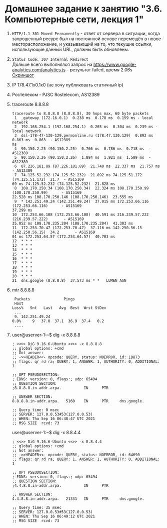 # Домашнее задание к занятию "3.6. Компьютерные сети, лекция 1"
1. `HTTP/1.1 301 Moved Permanently` - ответ от сервера в ситуации, когда запрошенный ресурс был на постоянной основе перемещён в новое месторасположение, и указывающий на то, что текущие ссылки, использующие данный URL, должны быть обновлены.
1. `Status Code: 307 Internal Redirect`   
    Дольше всего выполнялся запрос на https://www.google-analytics.com/analytics.js - результат failed, время 2.06s  
    [Скриншот](https://drive.google.com/file/d/1-qNXNqzPhTcf4thawx8XiJNmb4j8s_fn/view?usp=sharing)
1. IP 178.47.1x0.1x0 (не хочу публиковать статичный ip)
1. Ростелеком - PJSC Rostelecom, AS12389
1.  traceroute 8.8.8.8

        traceroute to 8.8.8.8 (8.8.8.8), 30 hops max, 60 byte packets 
         1  _gateway (172.16.0.1)  0.238 ms  0.178 ms  0.159 ms - local network
         2  192.168.254.1 (192.168.254.1)  0.265 ms  0.304 ms  0.239 ms - local network
         3  dsl-178-47-130-129.permonline.ru (178.47.130.129)  0.892 ms  0.863 ms  0.863  - AS12389                                                                 ms
         4  90.150.2.25 (90.150.2.25)  0.766 ms  0.786 ms  0.718 ms  - AS12389 
         5  90.150.2.26 (90.150.2.26)  1.884 ms  1.921 ms  1.589 ms  - AS12389 
         6  87.226.181.89 (87.226.181.89)  21.740 ms  22.337 ms  21.757 ms  - AS12389
         7  74.125.52.232 (74.125.52.232)  21.892 ms 74.125.51.172 (74.125.51.172)  21.7  - AS15169                                                                69 ms 74.125.52.232 (74.125.52.232)  21.828 ms
         8  108.170.250.34 (108.170.250.34)  22.324 ms 108.170.250.99 (108.170.250.99)      - AS15169                                                                22.528 ms 108.170.250.146 (108.170.250.146)  23.555 ms
         9  * 142.251.49.24 (142.251.49.24)  37.015 ms 172.253.66.116 (172.253.66.116)      - AS15169                                                             37.299 ms
        10  172.253.66.108 (172.253.66.108)  40.591 ms 216.239.57.222 (216.239.57.222)       - AS15169                                                            35.052 ms 108.170.235.204 (108.170.235.204)  41.303 ms
        11  172.253.70.47 (172.253.70.47)  37.116 ms 142.250.56.15 (142.250.56.15)  34.2       - AS15169                                                          01 ms 172.253.64.57 (172.253.64.57)  40.703 ms
        12  * * *
        13  * * *
        14  * * *
        15  * * *
        16  * * *
        17  * * *
        18  * * *
        19  * * *
        20  * * *
        21  dns.google (8.8.8.8)  37.573 ms * *   LUMEN ASN

1. mtr 8.8.8.8

        Packets               Pings
        Host                                                                                                 Loss%   Snt   Last   Avg  Best  Wrst StDev
        ...
        9. 142.251.49.24                                                                                      0.0%     9   37.0  37.1  36.9  37.4   0.2
        ....

1.  user@userver-1:~$ dig -x 8.8.8.8
       
        ; <<>> DiG 9.16.6-Ubuntu <<>> -x 8.8.8.8
        ;; global options: +cmd
        ;; Got answer:
        ;; ->>HEADER<<- opcode: QUERY, status: NOERROR, id: 19873
        ;; flags: qr rd ra; QUERY: 1, ANSWER: 1, AUTHORITY: 0, ADDITIONAL: 1
        
        ;; OPT PSEUDOSECTION:
        ; EDNS: version: 0, flags:; udp: 65494
        ;; QUESTION SECTION:
        ;8.8.8.8.in-addr.arpa.          IN      PTR
        
        ;; ANSWER SECTION:
        8.8.8.8.in-addr.arpa.   5160    IN      PTR     dns.google.
        
        ;; Query time: 0 msec
        ;; SERVER: 127.0.0.53#53(127.0.0.53)
        ;; WHEN: Thu Sep 16 06:48:47 UTC 2021
        ;; MSG SIZE  rcvd: 73
        
       user@userver-1:~$ dig -x 8.8.4.4
        
        ; <<>> DiG 9.16.6-Ubuntu <<>> -x 8.8.4.4
        ;; global options: +cmd
        ;; Got answer:
        ;; ->>HEADER<<- opcode: QUERY, status: NOERROR, id: 64690
        ;; flags: qr rd ra; QUERY: 1, ANSWER: 1, AUTHORITY: 0, ADDITIONAL: 1
        
        ;; OPT PSEUDOSECTION:
        ; EDNS: version: 0, flags:; udp: 65494
        ;; QUESTION SECTION:
        ;4.4.8.8.in-addr.arpa.          IN      PTR
        
        ;; ANSWER SECTION:
        4.4.8.8.in-addr.arpa.   21331   IN      PTR     dns.google.
        
        ;; Query time: 35 msec
        ;; SERVER: 127.0.0.53#53(127.0.0.53)
        ;; WHEN: Thu Sep 16 06:49:12 UTC 2021
        ;; MSG SIZE  rcvd: 73





